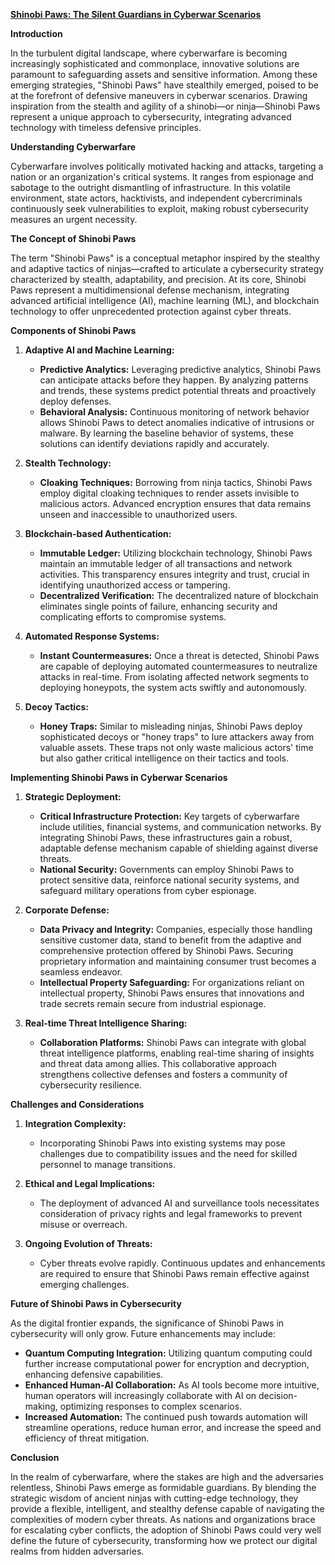 [**Shinobi Paws: The Silent Guardians in Cyberwar Scenarios**](#)

**Introduction**

In the turbulent digital landscape, where cyberwarfare is becoming increasingly sophisticated and commonplace, innovative solutions are paramount to safeguarding assets and sensitive information. Among these emerging strategies, "Shinobi Paws" have stealthily emerged, poised to be at the forefront of defensive maneuvers in cyberwar scenarios. Drawing inspiration from the stealth and agility of a shinobi—or ninja—Shinobi Paws represent a unique approach to cybersecurity, integrating advanced technology with timeless defensive principles.

**Understanding Cyberwarfare**

Cyberwarfare involves politically motivated hacking and attacks, targeting a nation or an organization's critical systems. It ranges from espionage and sabotage to the outright dismantling of infrastructure. In this volatile environment, state actors, hacktivists, and independent cybercriminals continuously seek vulnerabilities to exploit, making robust cybersecurity measures an urgent necessity.

**The Concept of Shinobi Paws**

The term "Shinobi Paws" is a conceptual metaphor inspired by the stealthy and adaptive tactics of ninjas—crafted to articulate a cybersecurity strategy characterized by stealth, adaptability, and precision. At its core, Shinobi Paws represent a multidimensional defense mechanism, integrating advanced artificial intelligence (AI), machine learning (ML), and blockchain technology to offer unprecedented protection against cyber threats. 

**Components of Shinobi Paws**

1. **Adaptive AI and Machine Learning:**
   - **Predictive Analytics:** Leveraging predictive analytics, Shinobi Paws can anticipate attacks before they happen. By analyzing patterns and trends, these systems predict potential threats and proactively deploy defenses.
   - **Behavioral Analysis:** Continuous monitoring of network behavior allows Shinobi Paws to detect anomalies indicative of intrusions or malware. By learning the baseline behavior of systems, these solutions can identify deviations rapidly and accurately.

2. **Stealth Technology:**
   - **Cloaking Techniques:** Borrowing from ninja tactics, Shinobi Paws employ digital cloaking techniques to render assets invisible to malicious actors. Advanced encryption ensures that data remains unseen and inaccessible to unauthorized users.

3. **Blockchain-based Authentication:**
   - **Immutable Ledger:** Utilizing blockchain technology, Shinobi Paws maintain an immutable ledger of all transactions and network activities. This transparency ensures integrity and trust, crucial in identifying unauthorized access or tampering.
   - **Decentralized Verification:** The decentralized nature of blockchain eliminates single points of failure, enhancing security and complicating efforts to compromise systems.

4. **Automated Response Systems:**
   - **Instant Countermeasures:** Once a threat is detected, Shinobi Paws are capable of deploying automated countermeasures to neutralize attacks in real-time. From isolating affected network segments to deploying honeypots, the system acts swiftly and autonomously.
 
5. **Decoy Tactics:**
   - **Honey Traps:** Similar to misleading ninjas, Shinobi Paws deploy sophisticated decoys or "honey traps" to lure attackers away from valuable assets. These traps not only waste malicious actors' time but also gather critical intelligence on their tactics and tools.

**Implementing Shinobi Paws in Cyberwar Scenarios**

1. **Strategic Deployment:**
   - **Critical Infrastructure Protection:** Key targets of cyberwarfare include utilities, financial systems, and communication networks. By integrating Shinobi Paws, these infrastructures gain a robust, adaptable defense mechanism capable of shielding against diverse threats.
   - **National Security:** Governments can employ Shinobi Paws to protect sensitive data, reinforce national security systems, and safeguard military operations from cyber espionage.

2. **Corporate Defense:**
   - **Data Privacy and Integrity:** Companies, especially those handling sensitive customer data, stand to benefit from the adaptive and comprehensive protection offered by Shinobi Paws. Securing proprietary information and maintaining consumer trust becomes a seamless endeavor.
   - **Intellectual Property Safeguarding:** For organizations reliant on intellectual property, Shinobi Paws ensures that innovations and trade secrets remain secure from industrial espionage.

3. **Real-time Threat Intelligence Sharing:**
   - **Collaboration Platforms:** Shinobi Paws can integrate with global threat intelligence platforms, enabling real-time sharing of insights and threat data among allies. This collaborative approach strengthens collective defenses and fosters a community of cybersecurity resilience.

**Challenges and Considerations**

1. **Integration Complexity:**
   - Incorporating Shinobi Paws into existing systems may pose challenges due to compatibility issues and the need for skilled personnel to manage transitions.

2. **Ethical and Legal Implications:**
   - The deployment of advanced AI and surveillance tools necessitates consideration of privacy rights and legal frameworks to prevent misuse or overreach.

3. **Ongoing Evolution of Threats:**
   - Cyber threats evolve rapidly. Continuous updates and enhancements are required to ensure that Shinobi Paws remain effective against emerging challenges.

**Future of Shinobi Paws in Cybersecurity**

As the digital frontier expands, the significance of Shinobi Paws in cybersecurity will only grow. Future enhancements may include:

- **Quantum Computing Integration:** Utilizing quantum computing could further increase computational power for encryption and decryption, enhancing defensive capabilities.
- **Enhanced Human-AI Collaboration:** As AI tools become more intuitive, human operators will increasingly collaborate with AI on decision-making, optimizing responses to complex scenarios.
- **Increased Automation:** The continued push towards automation will streamline operations, reduce human error, and increase the speed and efficiency of threat mitigation.

**Conclusion**

In the realm of cyberwarfare, where the stakes are high and the adversaries relentless, Shinobi Paws emerge as formidable guardians. By blending the strategic wisdom of ancient ninjas with cutting-edge technology, they provide a flexible, intelligent, and stealthy defense capable of navigating the complexities of modern cyber threats. As nations and organizations brace for escalating cyber conflicts, the adoption of Shinobi Paws could very well define the future of cybersecurity, transforming how we protect our digital realms from hidden adversaries.